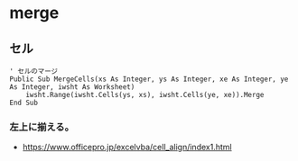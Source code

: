 # merge
## セル 
```vba
' セルのマージ
Public Sub MergeCells(xs As Integer, ys As Integer, xe As Integer, ye As Integer, iwsht As Worksheet)
    iwsht.Range(iwsht.Cells(ys, xs), iwsht.Cells(ye, xe)).Merge
End Sub
```
### 左上に揃える。

- https://www.officepro.jp/excelvba/cell_align/index1.html

